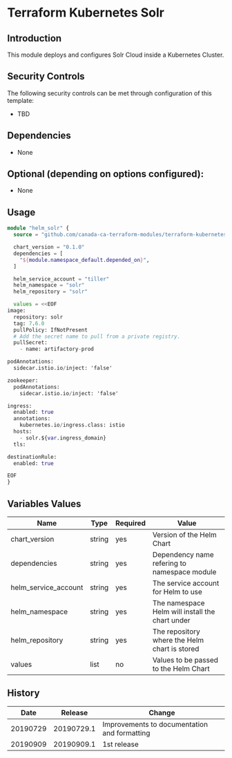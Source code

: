 # Terraform Kubernetes Solr

## Introduction

This module deploys and configures Solr Cloud inside a Kubernetes Cluster.

## Security Controls

The following security controls can be met through configuration of this template:

* TBD

## Dependencies

* None

## Optional (depending on options configured):

* None

## Usage

```terraform
module "helm_solr" {
  source = "github.com/canada-ca-terraform-modules/terraform-kubernetes-solr?ref=20191018.1"

  chart_version = "0.1.0"
  dependencies = [
    "${module.namespace_default.depended_on}",
  ]

  helm_service_account = "tiller"
  helm_namespace = "solr"
  helm_repository = "solr"

  values = <<EOF
image:
  repository: solr
  tag: 7.6.0
  pullPolicy: IfNotPresent
  # Add the secret name to pull from a private registry.
  pullSecret:
    - name: artifactory-prod

podAnnotations:
  sidecar.istio.io/inject: 'false'

zookeeper:
  podAnnotations:
    sidecar.istio.io/inject: 'false'

ingress:
  enabled: true
  annotations:
    kubernetes.io/ingress.class: istio
  hosts:
    - solr.${var.ingress_domain}
  tls:

destinationRule:
  enabled: true

EOF
}
```

## Variables Values

| Name                 | Type   | Required | Value                                               |
| -------------------- | ------ | -------- | --------------------------------------------------- |
| chart_version        | string | yes      | Version of the Helm Chart                           |
| dependencies         | string | yes      | Dependency name refering to namespace module        |
| helm_service_account | string | yes      | The service account for Helm to use                 |
| helm_namespace       | string | yes      | The namespace Helm will install the chart under     |
| helm_repository      | string | yes      | The repository where the Helm chart is stored       |
| values               | list   | no       | Values to be passed to the Helm Chart               |

## History

| Date     | Release    | Change                                                     |
| -------- | ---------- | ---------------------------------------------------------- |
| 20190729 | 20190729.1 | Improvements to documentation and formatting               |
| 20190909 | 20190909.1 | 1st release                                                |
